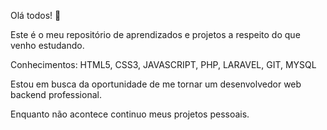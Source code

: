 Olá todos! 👋

Este é o meu repositório de aprendizados e projetos a respeito do que venho estudando.

Conhecimentos: HTML5, CSS3, JAVASCRIPT, PHP, LARAVEL, GIT, MYSQL

Estou em busca da oportunidade de me tornar um desenvolvedor web backend professional.

 Enquanto não acontece continuo meus projetos pessoais.
 
